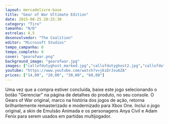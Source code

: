 ```yaml
---
layout: mercadolivre-base
title: "Gear of War Ultimate Edition"
date: 2015-08-25 20:25:30
category: "Tiro"
tamanho: "N/D"
estrelas: 4,5
desenvolvedor: "The Coalition"
editor: "Microsoft Studios"
tempo_campanha: 0
tempo_completo: 0
cover: "gearofwar.png"
background_image: "gearofwar.jpg"
images: ["callofdutyghost_marked.jpg","callofdutyghost2.jpg","callofdutyghost3.jpg","callofdutyghost4.jpg"]
youtube: "https://www.youtube.com/watch?v=j6iDrJsu6ZA"
prices: ["14,00", "20,00", "30,00", "60,00"]
---
```


Uma vez que a compra estiver concluída, baixe este jogo selecionando o botão "Gerenciar" na página de detalhes do produto, no seu console. O Gears of War original, marco na história dos jogos de ação, retorna brilhantemente remasterizado e modernizado para Xbox One. Inclui o jogo original, a skin de Emulsão Animada e os personagens Anya Civil e Adam Fenix para serem usados em partidas multijogador.
